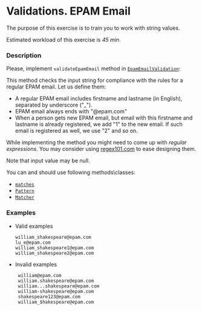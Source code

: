 # Validations. EPAM Email

The purpose of this exercise is to train you to work with string values.

Estimated workload of this exercise is _45 min_.

### Description

Please, implement `validateEpamEmail` method
in [`EpamEmailValidation`](src/main/java/com/epam/training/student_Samvel_Danielyan/validations/EpamEmailValidation.java):

This method checks the input string for compliance with the rules for a regular EPAM email. Let us define them:

- A regular EPAM email includes firstname and lastname (in English), separated by underscore ("_").
- EPAM email always ends with "@epam.com"
- When a person gets new EPAM email, but email with this firstname and lastname is already registered, we add "1" to the
  new email. If such email is registered as well, we use "2" and so on.

While implementing the method you might need to come up with *regular expressions*. You may consider
using [regex101.com](https://regex101.com/) to ease designing them.

Note that input value may be null.

You can and should use following methods\classes:

- [`matches`](https://docs.oracle.com/en/java/javase/11/docs/api/java.base/java/lang/String.html#matches(java.lang.String))
- [`Pattern`](https://docs.oracle.com/en/java/javase/11/docs/api/java.base/java/util/regex/Pattern.html)
- [`Matcher`](https://docs.oracle.com/en/java/javase/11/docs/api/java.base/java/util/regex/Pattern.html#matcher(java.lang.CharSequence))

### Examples

- Valid examples

      william_shakespeare@epam.com
      lu_e@epam.com
      william_shakespeare1@epam.com 
      william_shakespeare2@epam.com

- Invalid examples

       william@epam.com
       william.shakespeare@epam.com
       william...shakespeare@epam.com
       william-shakespeare@epam.com
       shakespeare123@epam.com
       william_$hakespeare@epam.com